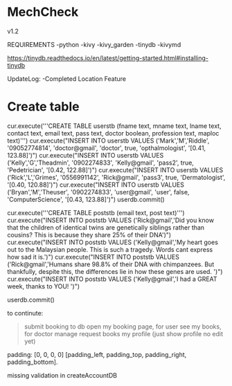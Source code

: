 # MechCheck
v1.2

REQUIREMENTS
-python
-kivy
-kivy_garden
-tinydb
-kivymd

https://tinydb.readthedocs.io/en/latest/getting-started.html#installing-tinydb

UpdateLog:
-Completed Location Feature

# Create table
cur.execute('''CREATE TABLE userstb
            (fname text, mname text, lname text, contact text, email text, pass text, doctor boolean, profession text, maploc text)''')
cur.execute("INSERT INTO userstb VALUES ('Mark','M','Riddle', '09052774814', 'doctor@gmail', 'doctor', true, 'opthalmologist', '[0.41, 123.88]')")
cur.execute("INSERT INTO userstb VALUES ('Kelly','G','Theadmin', '0902274833', 'Kelly@gmail', 'pass2', true, 'Pedetrician', '[0.42, 122.88]')")
cur.execute("INSERT INTO userstb VALUES ('Rick','L','Grimes', '0556991142', 'Rick@gmail', 'pass3', true, 'Dermatologist', '[0.40, 120.88]')")
cur.execute("INSERT INTO userstb VALUES ('Bryan','M','Theuser', '0902274833', 'user@gmail', 'user', false, 'ComputerScience', '[0.43, 123.88]')")
userdb.commit()

cur.execute('''CREATE TABLE poststb
            (email text, post text)''')
cur.execute("INSERT INTO poststb VALUES ('Rick@gmail','Did you know that the children of identical twins are genetically siblings rather than cousins? This is because they share 25% of their DNA')")
cur.execute("INSERT INTO poststb VALUES ('Kelly@gmail','My heart goes out to the Malaysian people. This is such a tragedy. Words cant express how sad it is.')")
cur.execute("INSERT INTO poststb VALUES ('Rick@gmail','Humans share 98.8% of their DNA with chimpanzees. But thankfully, despite this, the differences lie in how these genes are used. ')")
cur.execute("INSERT INTO poststb VALUES ('Kelly@gmail','I had a GREAT week, thanks to YOU! ')")

userdb.commit()

to continute:
>submit booking to db
>open my booking page, for user see my books, for doctor manage request books
>my profile (just show profile no edit yet)

padding: [0, 0, 0, 0]
[padding_left, padding_top, padding_right, padding_bottom].

missing validation in createAccountDB